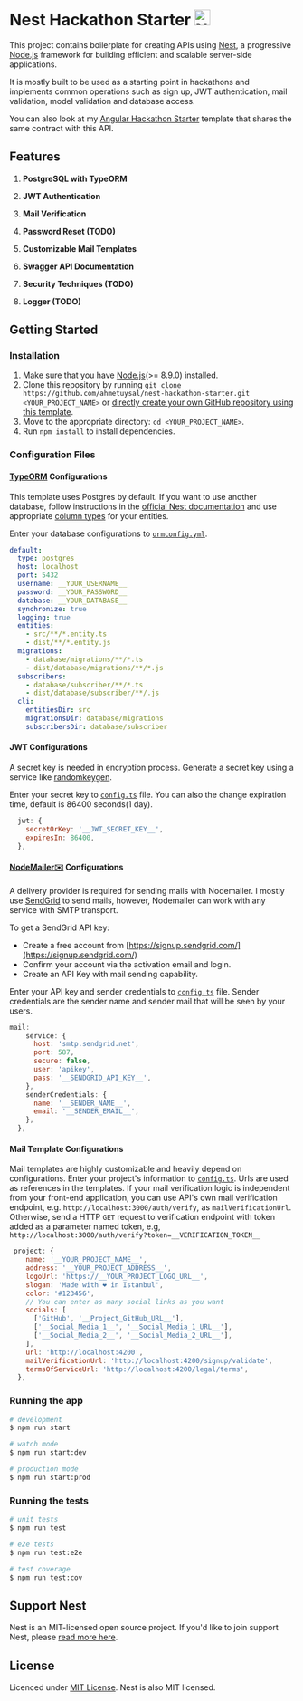 # Nest Hackathon Starter <a href="https://nestjs.com/" target="blank"><img src="https://nestjs.com/img/logo_text.svg" height="28px" alt="Nest Logo"/></a>

This project contains boilerplate for creating APIs using [Nest](https://nestjs.com), a progressive [Node.js](http://nodejs.org) framework for building efficient and scalable server-side applications.

It is mostly built to be used as a starting point in hackathons and implements common operations such as sign up, JWT authentication, mail validation, model validation and database access.

You can also look at my [Angular Hackathon Starter](https://github.com/ahmetuysal/angular-hackathon-starter) template that shares the same contract with this API.

## Features

1. **PostgreSQL with TypeORM**

2. **JWT Authentication**

3. **Mail Verification**

4. **Password Reset (TODO)**

5. **Customizable Mail Templates**

6. **Swagger API Documentation**

7. **Security Techniques (TODO)**

8. **Logger (TODO)**

## Getting Started

### Installation

1. Make sure that you have [Node.js](https://nodejs.org)(>= 8.9.0) installed.
2. Clone this repository by running `git clone https://github.com/ahmetuysal/nest-hackathon-starter.git <YOUR_PROJECT_NAME>` or [directly create your own GitHub repository using this template](https://github.com/ahmetuysal/nest-hackathon-starter/generate).
3. Move to the appropriate directory: `cd <YOUR_PROJECT_NAME>`.
4. Run `npm install` to install dependencies.

### Configuration Files

#### [TypeORM](https://github.com/typeorm/typeorm) Configurations

This template uses Postgres by default. If you want to use another database, follow instructions in the [official Nest documentation](https://docs.nestjs.com/techniques/database) and use appropriate [column types](https://github.com/typeorm/typeorm/blob/master/src/driver/types/ColumnTypes.ts) for your entities.

Enter your database configurations to [`ormconfig.yml`](ormconfig.yml).

```yaml
default:
  type: postgres
  host: localhost
  port: 5432
  username: __YOUR_USERNAME__
  password: __YOUR_PASSWORD__
  database: __YOUR_DATABASE__
  synchronize: true
  logging: true
  entities:
    - src/**/*.entity.ts
    - dist/**/*.entity.js
  migrations:
    - database/migrations/**/*.ts
    - dist/database/migrations/**/*.js
  subscribers:
    - database/subscriber/**/*.ts
    - dist/database/subscriber/**/.js
  cli:
    entitiesDir: src
    migrationsDir: database/migrations
    subscribersDir: database/subscriber
```

#### JWT Configurations

A secret key is needed in encryption process. Generate a secret key using a service like [randomkeygen](https://randomkeygen.com/).

Enter your secret key to [`config.ts`](src/config.ts) file. You can also the change expiration time, default is 86400 seconds(1 day).

```js
  jwt: {
    secretOrKey: '__JWT_SECRET_KEY__',
    expiresIn: 86400,
  },
```

#### [NodeMailer✉️](https://github.com/nodemailer/nodemailer) Configurations

A delivery provider is required for sending mails with Nodemailer. I mostly use [SendGrid](https://sendgrid.com) to send mails, however, Nodemailer can work with any service with SMTP transport.

To get a SendGrid API key:

- Create a free account from [https://signup.sendgrid.com/](https://signup.sendgrid.com/)
- Confirm your account via the activation email and login.
- Create an API Key with mail sending capability.

Enter your API key and sender credentials to [`config.ts`](src/config.ts) file. Sender credentials are the sender name and sender mail that will be seen by your users.

```js
mail:
    service: {
      host: 'smtp.sendgrid.net',
      port: 587,
      secure: false,
      user: 'apikey',
      pass: '__SENDGRID_API_KEY__',
    },
    senderCredentials: {
      name: '__SENDER_NAME__',
      email: '__SENDER_EMAIL__',
    },
  },
```

#### Mail Template Configurations

Mail templates are highly customizable and heavily depend on configurations. Enter your project's information to [`config.ts`](src/config.ts). Urls are used as references in the templates. If your mail verification logic is independent from your front-end application, you can use API's own mail verification endpoint, e.g. `http://localhost:3000/auth/verify`, as `mailVerificationUrl`. Otherwise, send a HTTP `GET` request to verification endpoint with token added as a parameter named token, e.g, `http://localhost:3000/auth/verify?token=__VERIFICATION_TOKEN__`

```js
 project: {
    name: '__YOUR_PROJECT_NAME__',
    address: '__YOUR_PROJECT_ADDRESS__',
    logoUrl: 'https://__YOUR_PROJECT_LOGO_URL__',
    slogan: 'Made with ❤️ in Istanbul',
    color: '#123456',
    // You can enter as many social links as you want
    socials: [
      ['GitHub', '__Project_GitHub_URL__'],
      ['__Social_Media_1__', '__Social_Media_1_URL__'],
      ['__Social_Media_2__', '__Social_Media_2_URL__'],
    ],
    url: 'http://localhost:4200',
    mailVerificationUrl: 'http://localhost:4200/signup/validate',
    termsOfServiceUrl: 'http://localhost:4200/legal/terms',
  },
```

### Running the app

```bash
# development
$ npm run start

# watch mode
$ npm run start:dev

# production mode
$ npm run start:prod
```

### Running the tests

```bash
# unit tests
$ npm run test

# e2e tests
$ npm run test:e2e

# test coverage
$ npm run test:cov
```

## Support Nest

Nest is an MIT-licensed open source project. If you'd like to join support Nest, please [read more here](https://docs.nestjs.com/support).

## License

Licenced under [MIT License](LICENSE). Nest is also MIT licensed.
